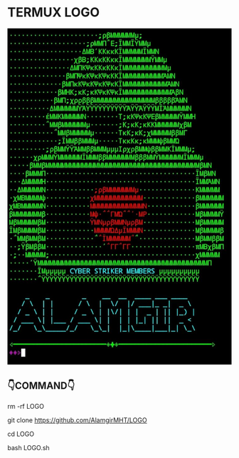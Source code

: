 # TERMUX LOGO

<p align="center">
  <img src="https://github.com/AlamgirMHT/LOGO/blob/main/GroupMe_20221129_201459.jpeg">
</p>

##  👇COMMAND👇


rm -rf LOGO


git clone https://github.com/AlamgirMHT/LOGO


cd LOGO


bash LOGO.sh
